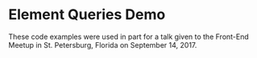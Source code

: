 # Element Queries Demo

These code examples were used in part for a talk given to the Front-End Meetup in St. Petersburg, Florida on September 14, 2017.